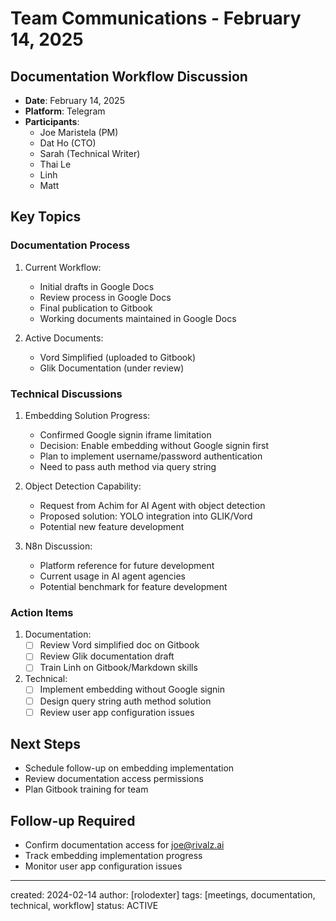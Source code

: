 # Team Communications - February 14, 2025

## Documentation Workflow Discussion
- **Date**: February 14, 2025
- **Platform**: Telegram
- **Participants**:
  - Joe Maristela (PM)
  - Dat Ho (CTO)
  - Sarah (Technical Writer)
  - Thai Le
  - Linh
  - Matt

## Key Topics

### Documentation Process
1. Current Workflow:
   - Initial drafts in Google Docs
   - Review process in Google Docs
   - Final publication to Gitbook
   - Working documents maintained in Google Docs

2. Active Documents:
   - Vord Simplified (uploaded to Gitbook)
   - Glik Documentation (under review)

### Technical Discussions

1. Embedding Solution Progress:
   - Confirmed Google signin iframe limitation
   - Decision: Enable embedding without Google signin first
   - Plan to implement username/password authentication
   - Need to pass auth method via query string

2. Object Detection Capability:
   - Request from Achim for AI Agent with object detection
   - Proposed solution: YOLO integration into GLIK/Vord
   - Potential new feature development

3. N8n Discussion:
   - Platform reference for future development
   - Current usage in AI agent agencies
   - Potential benchmark for feature development

### Action Items
1. Documentation:
   - [ ] Review Vord simplified doc on Gitbook
   - [ ] Review Glik documentation draft
   - [ ] Train Linh on Gitbook/Markdown skills

2. Technical:
   - [ ] Implement embedding without Google signin
   - [ ] Design query string auth method solution
   - [ ] Review user app configuration issues

## Next Steps
- Schedule follow-up on embedding implementation
- Review documentation access permissions
- Plan Gitbook training for team

## Follow-up Required
- Confirm documentation access for joe@rivalz.ai
- Track embedding implementation progress
- Monitor user app configuration issues

---
created: 2024-02-14
author: [rolodexter]
tags: [meetings, documentation, technical, workflow]
status: ACTIVE